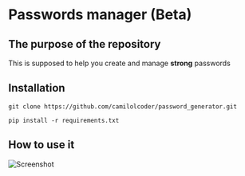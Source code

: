 # Passwords manager (Beta)

## The purpose of the repository

This is supposed to help you create and manage **strong** passwords

## Installation

```
git clone https://github.com/camilolcoder/password_generator.git
```

```
pip install -r requirements.txt  
```
## How to use it

![Screenshot](documentation_imgs/project_documentations.PNG)